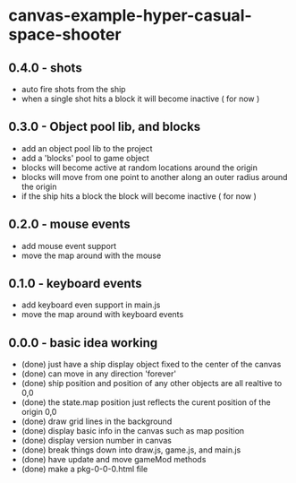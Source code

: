 # canvas-example-hyper-casual-space-shooter

## 0.4.0 - shots
* auto fire shots from the ship
* when a single shot hits a block it will become inactive ( for now )

## 0.3.0 - Object pool lib, and blocks
* add an object pool lib to the project
* add a 'blocks' pool to game object
* blocks will become active at random locations around the origin
* blocks will move from one point to another along an outer radius around the origin
* if the ship hits a block the block will become inactive ( for now )

## 0.2.0 - mouse events
* add mouse event support
* move the map around with the mouse

## 0.1.0 - keyboard events
* add keyboard even support in main.js
* move the map around with keyboard events

## 0.0.0 - basic idea working
* (done) just have a ship display object fixed to the center of the canvas
* (done) can move in any direction 'forever'
* (done) ship position and position of any other objects are all realtive to 0,0
* (done) the state.map position just reflects the curent position of the origin 0,0
* (done) draw grid lines in the background
* (done) display basic info in the canvas such as map position
* (done) display version number in canvas
* (done) break things down into draw.js, game.js, and main.js
* (done) have update and move gameMod methods
* (done) make a pkg-0-0-0.html file